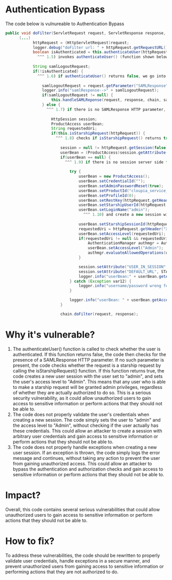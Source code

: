 # Authentication Bypass

The code below is vulnureable to Authentication Bypass

```java
public void doFilter(ServletRequest request, ServletResponse response, FilterChain chain) {
      (...)
            httpRequest = (HttpServletRequest)request;
            logger.debug("doFilter url: " + httpRequest.getRequestURL().toString());
            boolean isAuthenticated = this.authenticateUser(httpRequest);
              ^^^ 1.5) invokes authenticateUser() (function shown below)
              
            String samlLogoutRequest;
            if(!isAuthenticated) {
              ^^^ 1.6) if authenticateUser() returns false, we go into this branch
              
                samlLogoutRequest = request.getParameter("SAMLResponse");
                logger.info("samlResponse-->" + samlLogoutRequest);
                if(samlLogoutRequest != null) {
                    this.handleSAMLReponse(request, response, chain, samlLogoutRequest);
                } else {
                  ^^^ 1.7) if there is no SAMLResponse HTTP parameter, we go into this branch
                  
                    HttpSession session;
                    ProductAccess userBean;
                    String requestedUri;
                    if(this.isStarshipRequest(httpRequest)) {
                      ^^^ 1.8) checks if isStarshipRequest() returns true (function shown below)
                      
                        session = null != httpRequest.getSession(false)?httpRequest.getSession(false):httpRequest.getSession(true);
                        userBean = (ProductAccess)session.getAttribute("USER_IN_SESSION");
                        if(userBean == null) {
                          ^^^ 1.9) if there is no session server side for this request, follow into this branch...
                          
                            try {
                                userBean = new ProductAccess();
                                userBean.setCredentialId("");
                                userBean.setAdminPasswordReset(true);
                                userBean.setProductId("cloupia_service_portal");
                                userBean.setProfileId(0);
                                userBean.setRestKey(httpRequest.getHeader("X-Starship-Request-Key"));
                                userBean.setStarshipUserId(httpRequest.getHeader("X-Starship-UserName-Key"));
                                userBean.setLoginName("admin");
                                  ^^^ 1.10) and create a new session with the user as "admin"!
                                  
                                userBean.setStarshipSessionId(httpRequest.getHeader("X-Starship-UserSession-Key"));
                                requestedUri = httpRequest.getHeader("X-Starship-UserRoles-Key");
                                userBean.setAccessLevel(requestedUri);
                                if(requestedUri != null && requestedUri.equalsIgnoreCase("admin")) {
                                    AuthenticationManager authmgr = AuthenticationManager.getInstance();
                                    userBean.setAccessLevel("Admin");
                                    authmgr.evaluateAllowedOperations(userBean);
                                }

                                session.setAttribute("USER_IN_SESSION", userBean);
                                session.setAttribute("DEFAULT_URL", STARSHIP_DEFAULT_URL);
                                logger.info("userBean:" + userBean.getAccessLevel());
                            } catch (Exception var12) {
                                logger.info("username/password wrong for rest api access - " + var12.getMessage());
                            }

                            logger.info("userBean: " + userBean.getAccessLevel());
                        }

                        chain.doFilter(request, response);
```

# Why it's vulnerable?

1. The authenticateUser() function is called to check whether the user is authenticated. If this function returns false, the code then checks for the presence of a SAMLResponse HTTP parameter. If no such parameter is present, the code checks whether the request is a starship request by calling the isStarshipRequest() function. If this function returns true, the code creates a new user session with the user set to "admin", and sets the user's access level to "Admin". This means that any user who is able to make a starship request will be granted admin privileges, regardless of whether they are actually authorized to do so. This is a serious security vulnerability, as it could allow unauthorized users to gain access to sensitive information or perform actions that they should not be able to.
2. The code does not properly validate the user's credentials when creating a new session. The code simply sets the user to "admin" and the access level to "Admin", without checking if the user actually has these credentials. This could allow an attacker to create a session with arbitrary user credentials and gain access to sensitive information or perform actions that they should not be able to.
3. The code does not properly handle exceptions when creating a new user session. If an exception is thrown, the code simply logs the error message and continues, without taking any action to prevent the user from gaining unauthorized access. This could allow an attacker to bypass the authentication and authorization checks and gain access to sensitive information or perform actions that they should not be able to.

# Impact?

Overall, this code contains several serious vulnerabilities that could allow unauthorized users to gain access to sensitive information or perform actions that they should not be able to. 

# How to fix?

To address these vulnerabilities, the code should be rewritten to properly validate user credentials, handle exceptions in a secure manner, and prevent unauthorized users from gaining access to sensitive information or performing actions that they are not authorized to do.
